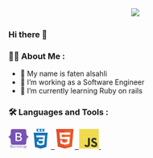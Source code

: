 <div align="center">
  
  <img src="https://media.giphy.com/media/K21rOi4sCufzZ7YZle/giphy.gif" width="200"/>

</div>


  
### Hi there 👋


### :woman_technologist: About Me :
  
- 🦋 My name is faten alsahli
- 🔭 I’m working as a Software Engineer 
- 🌱 I’m currently learning Ruby on rails


### :hammer_and_wrench: Languages and Tools :

<div>
  <img src="https://raw.githubusercontent.com/devicons/devicon/master/icons/bootstrap/bootstrap-plain-wordmark.svg" alt="bootstrap" width="40" height="40"/> </a> <a href="https://www.w3schools.com/cs/" target="_blank" rel="noreferrer">
  <img src="https://github.com/devicons/devicon/blob/master/icons/css3/css3-plain-wordmark.svg"  title="CSS3" alt="CSS" width="40" height="40"/>&nbsp;
  <img src="https://github.com/devicons/devicon/blob/master/icons/html5/html5-original.svg" title="HTML5" alt="HTML" width="40" height="40"/>&nbsp;
  <img src="https://github.com/devicons/devicon/blob/master/icons/javascript/javascript-original.svg" title="JavaScript" alt="JavaScript" width="40" height="40"/>&nbsp;


</div>
